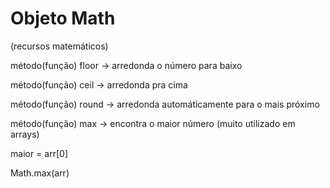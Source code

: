 # Objeto Math

(recursos matemáticos)

método(função) floor -> arredonda o número para baixo 

método(função) ceil -> arredonda pra cima 

método(função) round -> arredonda automáticamente para o mais próximo 

método(função) max -> encontra o maior número (muito utilizado em arrays)

maior = arr[0]

Math.max(arr)